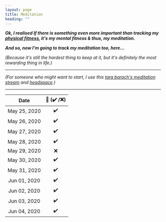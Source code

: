 ```yaml
---
layout: page
title: Meditation
heading: ""
---
```


***Ok, I realised If there is something even more important than tracking my [physical fitness](https://priyankasaggu11929.github.io/fitness.html), it's my mental fitness & thus, my meditation.***

***And so, now I'm going to track my meditation too, here...***

*(Because it's still the hardest thing to keep at it, but it's definitely the most rewarding thing in life.)*

---

*(For someone who might want to start, I use this [tara barach's meditation stream](http://www.tarabrach.com/audio/2010-07-07-Smile-Meditation-TaraBrach.mp3) and [headspace](https://www.youtube.com/channel/UC3JhfsgFPLSLNEROQCdj-GQ).)*

---

| Date         | 🧘 (✔️ /❌)  |
|:------------:|:-----------:|
| May 25, 2020 | ✔️           |
| May 26, 2020 | ✔️           |
| May 27, 2020 | ✔️           |
| May 28, 2020 | ✔️           |
| May 29, 2020 | ❌          |
| May 30, 2020 | ✔️           |
| May 31, 2020 | ✔️           |
| Jun 01, 2020 | ✔️           |
| Jun 02, 2020 | ✔️           |
| Jun 03, 2020 | ✔️           |
| Jun 04, 2020 | ✔️           |
